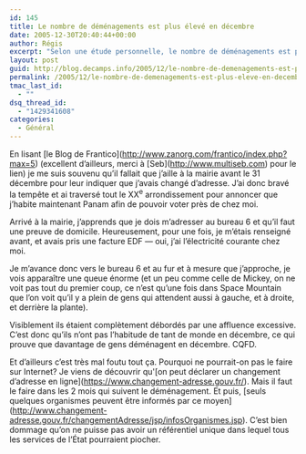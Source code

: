 ```yaml
---
id: 145
title: Le nombre de déménagements est plus élevé en décembre
date: 2005-12-30T20:40:44+00:00
author: Régis
excerpt: "Selon une étude personnelle, le nombre de déménagements est plus élevé en décembre que le reste de l'année."
layout: post
guid: http://blog.decamps.info/2005/12/le-nombre-de-demenagements-est-plus-eleve-en-decembre/
permalink: /2005/12/le-nombre-de-demenagements-est-plus-eleve-en-decembre/
tmac_last_id:
  - ""
dsq_thread_id:
  - "1429341608"
categories:
  - Général
---
```

En lisant \[le Blog de Frantico\](http://www.zanorg.com/frantico/index.php?max=5) (excellent d’ailleurs, merci à \[Seb\](http://www.multiseb.com) pour le lien) je me suis souvenu qu’il fallait que j’aille à la mairie avant le 31 décembre pour leur indiquer que j’avais changé d’adresse. J’ai donc bravé la tempête et ai traversé tout le XX<sup>e</sup> arrondissement pour annoncer que j’habite maintenant Panam afin de pouvoir voter près de chez moi.

Arrivé à la mairie, j’apprends que je dois m’adresser au bureau 6 et qu’il faut une preuve de domicile. Heureusement, pour une fois, je m’étais renseigné avant, et avais pris une facture EDF &#8212; oui, j’ai l’électricité courante chez moi.

Je m’avance donc vers le bureau 6 et au fur et à mesure que j’approche, je vois apparaître une queue énorme (et un peu comme celle de Mickey, on ne voit pas tout du premier coup, ce n’est qu’une fois dans Space Mountain que l’on voit qu’il y a plein de gens qui attendent aussi à gauche, et à droite, et derrière la plante). 

Visiblement ils étaient complètement débordés par une affluence excessive. C’est donc qu’ils n’ont pas l’habitude de tant de monde en décembre, ce qui prouve que davantage de gens déménagent en décembre. CQFD.

Et d’ailleurs c’est très mal foutu tout ça. Pourquoi ne pourrait-on pas le faire sur Internet? Je viens de découvrir qu'\[on peut déclarer un changement d’adresse en ligne\](https://www.changement-adresse.gouv.fr/). Mais il faut le faire dans les 2 mois qui suivent le déménagement. Et puis, \[seuls quelques organismes peuvent être informés par ce moyen\](http://www.changement-adresse.gouv.fr/changementAdresse/jsp/infosOrganismes.jsp). C’est bien dommage qu’on ne puisse pas avoir un référentiel unique dans lequel tous les services de l’État pourraient piocher.
